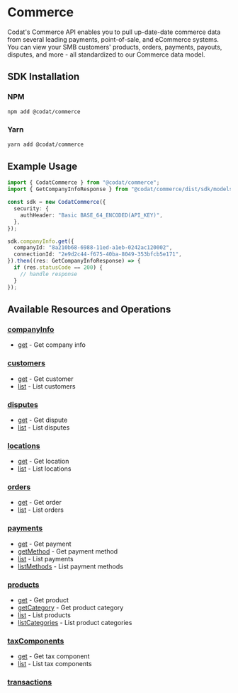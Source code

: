 # Commerce

<!-- Start Codat Library Description -->
﻿Codat's Commerce API enables you to pull up-date-date commerce data from several leading payments, point-of-sale, and eCommerce systems.
You can view your SMB customers' products, orders, payments, payouts, disputes, and more - all standardized to our Commerce data model.

<!-- End Codat Library Description -->


<!-- Start SDK Installation -->
## SDK Installation

### NPM

```bash
npm add @codat/commerce
```

### Yarn

```bash
yarn add @codat/commerce
```
<!-- End SDK Installation -->

## Example Usage
<!-- Start SDK Example Usage -->


```typescript
import { CodatCommerce } from "@codat/commerce";
import { GetCompanyInfoResponse } from "@codat/commerce/dist/sdk/models/operations";

const sdk = new CodatCommerce({
  security: {
    authHeader: "Basic BASE_64_ENCODED(API_KEY)",
  },
});

sdk.companyInfo.get({
  companyId: "8a210b68-6988-11ed-a1eb-0242ac120002",
  connectionId: "2e9d2c44-f675-40ba-8049-353bfcb5e171",
}).then((res: GetCompanyInfoResponse) => {
  if (res.statusCode == 200) {
    // handle response
  }
});
```
<!-- End SDK Example Usage -->

<!-- Start SDK Available Operations -->
## Available Resources and Operations


### [companyInfo](docs/sdks/companyinfo/README.md)

* [get](docs/sdks/companyinfo/README.md#get) - Get company info

### [customers](docs/sdks/customers/README.md)

* [get](docs/sdks/customers/README.md#get) - Get customer
* [list](docs/sdks/customers/README.md#list) - List customers

### [disputes](docs/sdks/disputes/README.md)

* [get](docs/sdks/disputes/README.md#get) - Get dispute
* [list](docs/sdks/disputes/README.md#list) - List disputes

### [locations](docs/sdks/locations/README.md)

* [get](docs/sdks/locations/README.md#get) - Get location
* [list](docs/sdks/locations/README.md#list) - List locations

### [orders](docs/sdks/orders/README.md)

* [get](docs/sdks/orders/README.md#get) - Get order
* [list](docs/sdks/orders/README.md#list) - List orders

### [payments](docs/sdks/payments/README.md)

* [get](docs/sdks/payments/README.md#get) - Get payment
* [getMethod](docs/sdks/payments/README.md#getmethod) - Get payment method
* [list](docs/sdks/payments/README.md#list) - List payments
* [listMethods](docs/sdks/payments/README.md#listmethods) - List payment methods

### [products](docs/sdks/products/README.md)

* [get](docs/sdks/products/README.md#get) - Get product
* [getCategory](docs/sdks/products/README.md#getcategory) - Get product category
* [list](docs/sdks/products/README.md#list) - List products
* [listCategories](docs/sdks/products/README.md#listcategories) - List product categories

### [taxComponents](docs/sdks/taxcomponents/README.md)

* [get](docs/sdks/taxcomponents/README.md#get) - Get tax component
* [list](docs/sdks/taxcomponents/README.md#list) - List tax components

### [transactions](docs/sdks/transactions/README.md)
